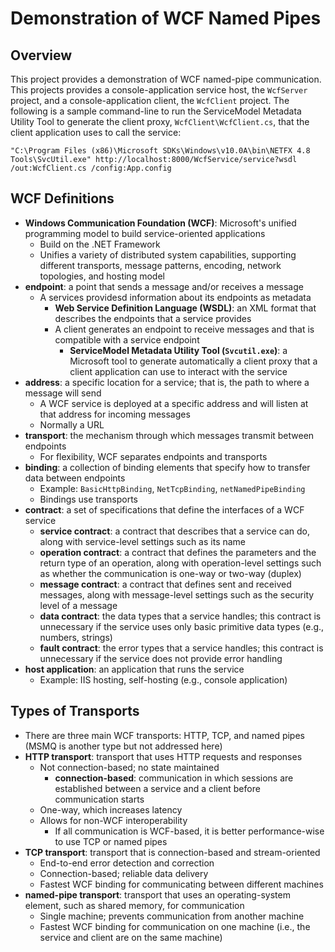# Demonstration of WCF Named Pipes

## Overview

This project provides a demonstration of WCF named-pipe communication.   This projects provides a console-application service host, the `WcfServer` project, and a console-application client, the `WcfClient` project.  The following is a sample command-line to run the ServiceModel Metadata Utility Tool to generate the client proxy, `WcfClient\WcfClient.cs`, that the client application uses to call the service:

```
"C:\Program Files (x86)\Microsoft SDKs\Windows\v10.0A\bin\NETFX 4.8 Tools\SvcUtil.exe" http://localhost:8000/WcfService/service?wsdl /out:WcfClient.cs /config:App.config
```

## WCF Definitions

* **Windows Communication Foundation (WCF)**: Microsoft's unified programming model to build service-oriented applications
  * Build on the .NET Framework
  * Unifies a variety of distributed system capabilities, supporting different transports, message patterns, encoding, network topologies, and hosting model
* **endpoint**: a point that sends a message and/or receives a message
  * A services providesd information about its endpoints as metadata
    * **Web Service Definition Language (WSDL)**: an XML format that describes the endpoints that a service provides
    * A client generates an endpoint to receive messages and that is compatible with a service endpoint
      * **ServiceModel Metadata Utility Tool (`Svcutil.exe`)**: a Microsoft tool to generate automatically a client proxy that a client application can use to interact with the service
* **address**: a specific location for a service; that is, the path to where a message will send
  * A WCF service is deployed at a specific address and will listen at that address for incoming messages
  * Normally a URL
* **transport**: the mechanism through which messages transmit between endpoints
  * For flexibility, WCF separates endpoints and transports
* **binding**: a collection of binding elements that specify how to transfer data between endpoints
  * Example: `BasicHttpBinding`, `NetTcpBinding`, `netNamedPipeBinding`
  * Bindings use transports
* **contract**: a set of specifications that define the interfaces of a WCF service
  * **service contract**: a contract that describes that a service can do, along with service-level settings such as its name
  * **operation contract**: a contract that defines the parameters and the return type of an operation, along with operation-level settings such as whether the communication is one-way or two-way (duplex)
  * **message contract**: a contract that defines sent and received messages, along with message-level settings such as the security level of a message
  * **data contract**: the data types that a service handles; this contract is unnecessary if the service uses only basic primitive data types (e.g., numbers, strings)
  * **fault contract**: the error types that a service handles; this contract is unnecessary if the service does not provide error handling
* **host application**: an application that runs the service
    * Example: IIS hosting, self-hosting (e.g., console application)

## Types of Transports
* There are three main WCF transports: HTTP, TCP, and named pipes (MSMQ is another type but not addressed here)
* **HTTP transport**: transport that uses HTTP requests and responses
  * Not connection-based; no state maintained
    * **connection-based**: communication in which sessions are established between a service and a client before communication starts
  * One-way, which increases latency
  * Allows for non-WCF interoperability
    * If all communication is WCF-based, it is better performance-wise to use TCP or named pipes
* **TCP transport**: transport that is connection-based and stream-oriented
  * End-to-end error detection and correction
  * Connection-based; reliable data delivery
  * Fastest WCF binding for communicating between different machines
* **named-pipe transport**: transport that uses an operating-system element, such as shared memory, for communication
  * Single machine; prevents communication from another machine
  * Fastest WCF binding for communication on one machine (i.e., the service and client are on the same machine)